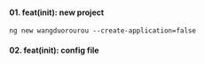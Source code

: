#### 01. feat(init): new project
    ng new wangduorourou --create-application=false

#### 02. feat(init): config file
